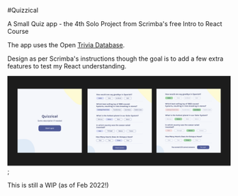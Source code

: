 #Quizzical

A Small Quiz app - the 4th Solo Project from Scrimba's free Intro to React Course

The app uses the Open [Trivia Database](https://opentdb.com/).

Design as per Scrimba's instructions though the goal is to add a few extra features to test my React understanding.

![This is an image](Quiz-design.png);

This is still a WIP (as of Feb 2022!)

